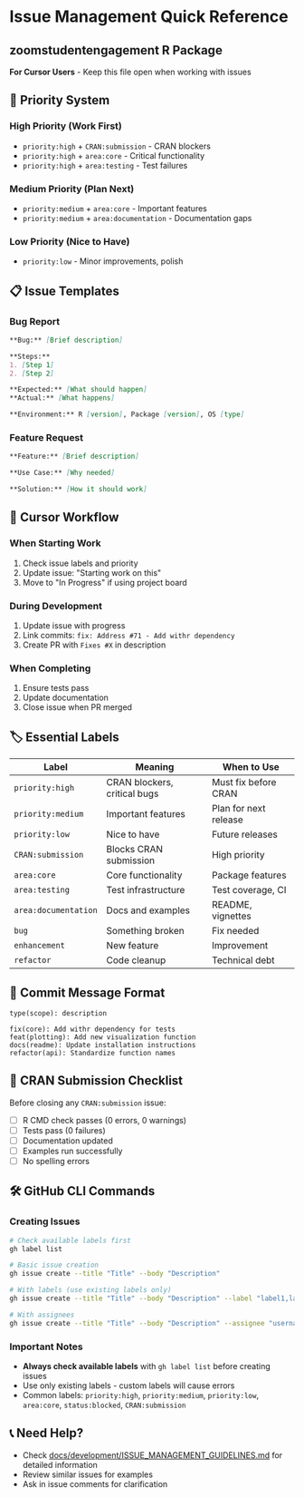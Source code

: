 # Issue Management Quick Reference
## zoomstudentengagement R Package

**For Cursor Users** - Keep this file open when working with issues

## 🎯 **Priority System**

### High Priority (Work First)
- `priority:high` + `CRAN:submission` - CRAN blockers
- `priority:high` + `area:core` - Critical functionality
- `priority:high` + `area:testing` - Test failures

### Medium Priority (Plan Next)
- `priority:medium` + `area:core` - Important features
- `priority:medium` + `area:documentation` - Documentation gaps

### Low Priority (Nice to Have)
- `priority:low` - Minor improvements, polish

## 📋 **Issue Templates**

### Bug Report
```markdown
**Bug:** [Brief description]

**Steps:**
1. [Step 1]
2. [Step 2]

**Expected:** [What should happen]
**Actual:** [What happens]

**Environment:** R [version], Package [version], OS [type]
```

### Feature Request
```markdown
**Feature:** [Brief description]

**Use Case:** [Why needed]

**Solution:** [How it should work]
```

## 🔗 **Cursor Workflow**

### When Starting Work
1. Check issue labels and priority
2. Update issue: "Starting work on this"
3. Move to "In Progress" if using project board

### During Development
1. Update issue with progress
2. Link commits: `fix: Address #71 - Add withr dependency`
3. Create PR with `Fixes #X` in description

### When Completing
1. Ensure tests pass
2. Update documentation
3. Close issue when PR merged

## 🏷️ **Essential Labels**

| Label | Meaning | When to Use |
|-------|---------|-------------|
| `priority:high` | CRAN blockers, critical bugs | Must fix before CRAN |
| `priority:medium` | Important features | Plan for next release |
| `priority:low` | Nice to have | Future releases |
| `CRAN:submission` | Blocks CRAN submission | High priority |
| `area:core` | Core functionality | Package features |
| `area:testing` | Test infrastructure | Test coverage, CI |
| `area:documentation` | Docs and examples | README, vignettes |
| `bug` | Something broken | Fix needed |
| `enhancement` | New feature | Improvement |
| `refactor` | Code cleanup | Technical debt |

## 📝 **Commit Message Format**

```
type(scope): description

fix(core): Add withr dependency for tests
feat(plotting): Add new visualization function
docs(readme): Update installation instructions
refactor(api): Standardize function names
```

## 🚨 **CRAN Submission Checklist**

Before closing any `CRAN:submission` issue:
- [ ] R CMD check passes (0 errors, 0 warnings)
- [ ] Tests pass (0 failures)
- [ ] Documentation updated
- [ ] Examples run successfully
- [ ] No spelling errors

## 🛠️ **GitHub CLI Commands**

### Creating Issues
```bash
# Check available labels first
gh label list

# Basic issue creation
gh issue create --title "Title" --body "Description"

# With labels (use existing labels only)
gh issue create --title "Title" --body "Description" --label "label1,label2"

# With assignees
gh issue create --title "Title" --body "Description" --assignee "username"
```

### Important Notes
- **Always check available labels** with `gh label list` before creating issues
- Use only existing labels - custom labels will cause errors
- Common labels: `priority:high`, `priority:medium`, `priority:low`, `area:core`, `status:blocked`, `CRAN:submission`

## 📞 **Need Help?**

- Check [docs/development/ISSUE_MANAGEMENT_GUIDELINES.md](docs/development/ISSUE_MANAGEMENT_GUIDELINES.md) for detailed information
- Review similar issues for examples
- Ask in issue comments for clarification 